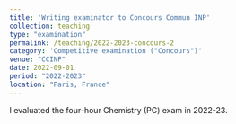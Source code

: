```yaml
---
title: 'Writing examinator to Concours Commun INP'
collection: teaching
type: "examination"
permalink: /teaching/2022-2023-concours-2
category: 'Competitive examination ("Concours")'
venue: "CCINP"
date: 2022-09-01
period: "2022-2023"
location: "Paris, France"
---
```


<div style="text-align: justify">
I evaluated the four-hour Chemistry (PC) exam in 2022-23. 
</div>
